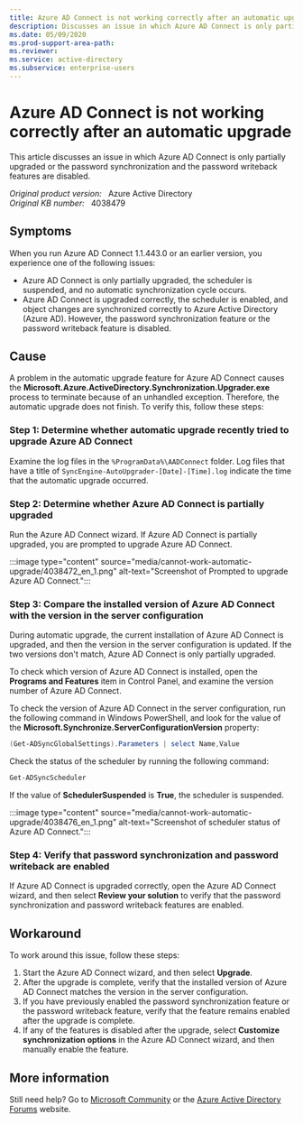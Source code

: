 ```yaml
---
title: Azure AD Connect is not working correctly after an automatic upgrade
description: Discusses an issue in which Azure AD Connect is only partially upgraded or the password synchronization and the password writeback features are disabled. Provides a workaround.
ms.date: 05/09/2020
ms.prod-support-area-path: 
ms.reviewer: 
ms.service: active-directory
ms.subservice: enterprise-users
---
```

# Azure AD Connect is not working correctly after an automatic upgrade

This article discusses an issue in which Azure AD Connect is only partially upgraded or the password synchronization and the password writeback features are disabled.

_Original product version:_ &nbsp; Azure Active Directory  
_Original KB number:_ &nbsp; 4038479

## Symptoms

When you run Azure AD Connect 1.1.443.0 or an earlier version, you experience one of the following issues:

- Azure AD Connect is only partially upgraded, the scheduler is suspended, and no automatic synchronization cycle occurs.
- Azure AD Connect is upgraded correctly, the scheduler is enabled, and object changes are synchronized correctly to Azure Active Directory (Azure AD). However, the password synchronization feature or the password writeback feature is disabled.

## Cause

A problem in the automatic upgrade feature for Azure AD Connect causes the **Microsoft.Azure.ActiveDirectory.Synchronization.Upgrader.exe** process to terminate because of an unhandled exception. Therefore, the automatic upgrade does not finish. To verify this, follow these steps:

### Step 1: Determine whether automatic upgrade recently tried to upgrade Azure AD Connect

Examine the log files in the `%ProgramData%\AADConnect` folder. Log files that have a title of `SyncEngine-AutoUpgrader-[Date]-[Time].log` indicate the time that the automatic upgrade occurred.

### Step 2: Determine whether Azure AD Connect is partially upgraded

Run the Azure AD Connect wizard. If Azure AD Connect is partially upgraded, you are prompted to upgrade Azure AD Connect.

:::image type="content" source="media/cannot-work-automatic-upgrade/4038472_en_1.png" alt-text="Screenshot of Prompted to upgrade Azure AD Connect.":::

### Step 3: Compare the installed version of Azure AD Connect with the version in the server configuration

During automatic upgrade, the current installation of Azure AD Connect is upgraded, and then the version in the server configuration is updated. If the two versions don't match, Azure AD Connect is only partially upgraded.

To check which version of Azure AD Connect is installed, open the **Programs and Features** item in Control Panel, and examine the version number of Azure AD Connect.

To check the version of Azure AD Connect in the server configuration, run the following command in Windows PowerShell, and look for the value of the **Microsoft.Synchronize.ServerConfigurationVersion** property:

```powershell
(Get-ADSyncGlobalSettings).Parameters | select Name,Value
```

Check the status of the scheduler by running the following command:

```powershell
Get-ADSyncScheduler
```

If the value of **SchedulerSuspended** is **True**, the scheduler is suspended.

:::image type="content" source="media/cannot-work-automatic-upgrade/4038476_en_1.png" alt-text="Screenshot of scheduler status of Azure AD Connect.":::

### Step 4: Verify that password synchronization and password writeback are enabled

If Azure AD Connect is upgraded correctly, open the Azure AD Connect wizard, and then select **Review your solution** to verify that the password synchronization and password writeback features are enabled.

## Workaround

To work around this issue, follow these steps:

1. Start the Azure AD Connect wizard, and then select **Upgrade**.
2. After the upgrade is complete, verify that the installed version of Azure AD Connect matches the version in the server configuration.
3. If you have previously enabled the password synchronization feature or the password writeback feature, verify that the feature remains enabled after the upgrade is complete.
4. If any of the features is disabled after the upgrade, select **Customize synchronization options** in the Azure AD Connect wizard, and then manually enable the feature.

## More information

Still need help? Go to [Microsoft Community](https://answers.microsoft.com/) or the [Azure Active Directory Forums](https://social.msdn.microsoft.com/Forums/en-US/home?forum=windowsazuread) website.
